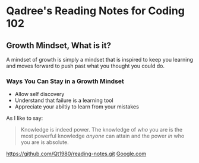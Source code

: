 # Qadree's Reading Notes for Coding 102


## Growth Mindset, What is it? 

A mindset of growth is simply a mindset that is inspired to keep you learning and moves forward to push past what you thought you could do.

### **Ways You Can Stay in a Growth Mindset**
*  Allow self discovery
*  Understand that failure is a learning tool
*  Appreciate your abiltiy to learn from your mistakes

As I like to say:
> Knowledge is indeed power. 
> The knowledge of _*who*_ you are is the most powerful knowledge _*anyone*_ can attain and the power _*in*_ who you are is absolute.


https://github.com/Qt1980/reading-notes.git
[Google.com](http://google.com)
